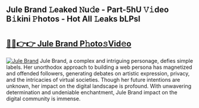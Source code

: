## Jule Brand 𝙻eaked 𝙽u𝚍e - Part-5hU 𝚅𝚒deo B𝚒kini 𝙿hotos - Hot All 𝙻eaks bLPsl

# <h2><a href="http://ld48oo1.urlbe.top/?page=Jule+Brand">🔗🔗👉👉 Jule Brand P𝚑oto𝚜Vid𝚎o</a></h2>

[![Jule Brand](https://i.imgur.com/eBuTRDB.gif)](http://ld48oo1.urlbe.top/?page=Jule+Brand)
Jule Brand, a complex and intriguing personage, defies simple labels. Her unorthodox approach to building a web persona has magnetized and offended followers, generating debates on artistic expression, privacy, and the intricacies of virtual societies. Though her future intentions are unknown, her impact on the digital landscape is profound. With unwavering determination and undeniable enchantment, Jule Brand impact on the digital community is immense.
